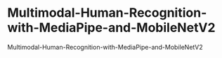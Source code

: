 # Multimodal-Human-Recognition-with-MediaPipe-and-MobileNetV2
Multimodal-Human-Recognition-with-MediaPipe-and-MobileNetV2
